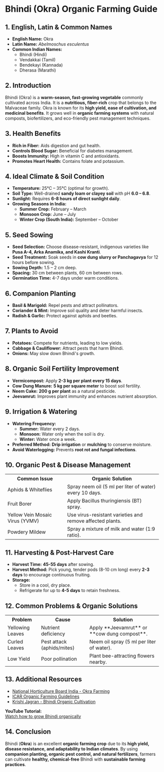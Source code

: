 # Bhindi (Okra) Organic Farming Guide

## 1. English, Latin & Common Names
- **English Name:** Okra  
- **Latin Name:** *Abelmoschus esculentus*  
- **Common Indian Names:**  
  - Bhindi (Hindi)  
  - Vendakkai (Tamil)  
  - Bendekayi (Kannada)  
  - Dherasa (Marathi)  

## 2. Introduction
Bhindi (Okra) is a **warm-season, fast-growing vegetable** commonly cultivated across India. It is a **nutritious, fiber-rich** crop that belongs to the Malvaceae family. Okra is known for its **high yield, ease of cultivation, and medicinal benefits**. It grows well in **organic farming systems** with natural composts, biofertilizers, and eco-friendly pest management techniques.

## 3. Health Benefits
- **Rich in Fiber:** Aids digestion and gut health.  
- **Controls Blood Sugar:** Beneficial for diabetes management.  
- **Boosts Immunity:** High in vitamin C and antioxidants.  
- **Promotes Heart Health:** Contains folate and potassium.  

## 4. Ideal Climate & Soil Condition
- **Temperature:** 25°C – 35°C (optimal for growth).  
- **Soil Type:** Well-drained **sandy loam or clayey soil** with pH **6.0 – 6.8**.  
- **Sunlight:** Requires **6-8 hours of direct sunlight daily**.  
- **Growing Seasons in India:**  
  - **Summer Crop:** February – March  
  - **Monsoon Crop:** June – July  
  - **Winter Crop (South India):** September – October  

## 5. Seed Sowing
- **Seed Selection:** Choose disease-resistant, indigenous varieties like **Pusa A-4, Arka Anamika, and Kashi Kranti**.  
- **Seed Treatment:** Soak seeds in **cow dung slurry or Panchagavya** for 12 hours before sowing.  
- **Sowing Depth:** 1.5 – 2 cm deep.  
- **Spacing:** 30 cm between plants, 60 cm between rows.  
- **Germination Time:** 4-7 days under warm conditions.  

## 6. Companion Planting
- **Basil & Marigold:** Repel pests and attract pollinators.  
- **Coriander & Mint:** Improve soil quality and deter harmful insects.  
- **Radish & Garlic:** Protect against aphids and beetles.  

## 7. Plants to Avoid
- **Potatoes:** Compete for nutrients, leading to low yields.  
- **Cabbage & Cauliflower:** Attract pests that harm Bhindi.  
- **Onions:** May slow down Bhindi's growth.  

## 8. Organic Soil Fertility Improvement
- **Vermicompost:** Apply **2-3 kg per plant every 15 days**.  
- **Cow Dung Manure:** **5 kg per square meter** to boost soil fertility.  
- **Neem Cake:** **200 g per plant** as a natural pesticide.  
- **Jeevamrut:** Improves plant immunity and enhances nutrient absorption.  

## 9. Irrigation & Watering
- **Watering Frequency:**  
  - **Summer:** Water every 2 days.  
  - **Monsoon:** Water only when the soil is dry.  
  - **Winter:** Water once a week.  
- **Preferred Method:** **Drip irrigation** or **mulching** to conserve moisture.  
- **Avoid Waterlogging:** Prevents **root rot and fungal infections**.  

## 10. Organic Pest & Disease Management

<table>  
<tr>  
<th>Common Issue</th>  
<th>Organic Solution</th>  
</tr>  
<tr>  
<td>Aphids & Whiteflies</td>  
<td>Spray neem oil (5 ml per liter of water) every 10 days.</td>  
</tr>  
<tr>  
<td>Fruit Borer</td>  
<td>Apply Bacillus thuringiensis (BT) spray.</td>  
</tr>  
<tr>  
<td>Yellow Vein Mosaic Virus (YVMV)</td>  
<td>Use virus-resistant varieties and remove affected plants.</td>  
</tr>  
<tr>  
<td>Powdery Mildew</td>  
<td>Spray a mixture of milk and water (1:9 ratio).</td>  
</tr>  
</table>  

## 11. Harvesting & Post-Harvest Care
- **Harvest Time:** **45-55 days** after sowing.  
- **Harvest Method:** Pick young, tender pods (8-10 cm long) every **2-3 days** to encourage continuous fruiting.  
- **Storage:**  
  - Store in a cool, dry place.  
  - Refrigerate for up to **4-5 days** to retain freshness.  

## 12. Common Problems & Organic Solutions

<table>  
<tr>  
<th>Problem</th>  
<th>Cause</th>  
<th>Solution</th>  
</tr>  
<tr>  
<td>Yellowing Leaves</td>  
<td>Nutrient deficiency</td>  
<td>Apply **Jeevamrut** or **cow dung compost**.</td>  
</tr>  
<tr>  
<td>Curled Leaves</td>  
<td>Pest attack (aphids/mites)</td>  
<td>Neem oil spray (5 ml per liter of water).</td>  
</tr>  
<tr>  
<td>Low Yield</td>  
<td>Poor pollination</td>  
<td>Plant bee-attracting flowers nearby.</td>  
</tr>  
</table>  

## 13. Additional Resources
- [National Horticulture Board India - Okra Farming](http://nhb.gov.in)  
- [ICAR Organic Farming Guidelines](https://icar.org.in)  
- [Krishi Jagran - Bhindi Organic Cultivation](https://www.krishijagran.com)  

**YouTube Tutorial:**  
[Watch how to grow Bhindi organically](https://www.youtube.com/watch?v=xyz123)  

## 14. Conclusion
Bhindi (**Okra**) is an excellent **organic farming crop** due to its **high yield, disease resistance, and adaptability to Indian climates**. By using **companion planting, organic pest control, and natural fertilizers**, farmers can cultivate **healthy, chemical-free** Bhindi with **sustainable farming practices**.
